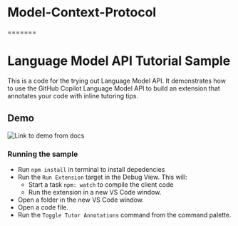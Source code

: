 # Model-Context-Protocol
=======
# Language Model API Tutorial Sample

This is a code for the trying out Language Model API. It demonstrates how to use the GitHub Copilot Language Model API to build an extension that annotates your code with inline tutoring tips.

## Demo
![Link to demo from docs]()

### Running the sample

- Run `npm install` in terminal to install depedencies
- Run the `Run Extension` target in the Debug View. This will:
    - Start a task `npm: watch` to compile the client code
    - Run the extension in a new VS Code window.
- Open a folder in the new VS Code window.
- Open a code file.
- Run the `Toggle Tutor Annotations` command from the command palette.
